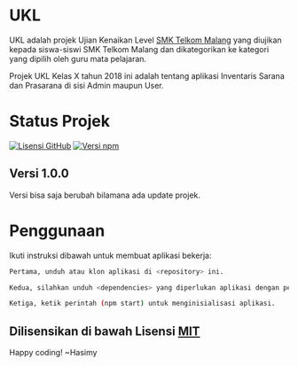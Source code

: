 # UKL

UKL adalah projek Ujian Kenaikan Level [SMK Telkom Malang](https://smktelkom-mlg.sch.id/) yang diujikan kepada siswa-siswi SMK Telkom Malang dan dikategorikan ke kategori yang dipilih oleh guru mata pelajaran.

Projek UKL Kelas X tahun 2018 ini adalah tentang aplikasi Inventaris Sarana dan Prasarana di sisi Admin maupun User.

# Status Projek

[![Lisensi GitHub](https://img.shields.io/badge/License-MIT-yellow.svg)](https://raw.githubusercontent.com/hasimy-as/UKL/master/LICENSE)
[![Versi npm](https://img.shields.io/npm/v/npm.svg)](https://www.npmjs.com/)


## Versi 1.0.0

Versi bisa saja berubah bilamana ada update projek.

# Penggunaan

Ikuti instruksi dibawah untuk membuat aplikasi bekerja:

```sh
Pertama, unduh atau klon aplikasi di <repository> ini.

Kedua, silahkan unduh <dependencies> yang diperlukan aplikasi dengan perintah (npm install --save) di CLI anda.

Ketiga, ketik perintah (npm start) untuk menginisialisasi aplikasi.

```

## Dilisensikan di bawah Lisensi [MIT](https://raw.githubusercontent.com/hasimy-as/UKL/master/LICENSE)

Happy coding!
~Hasimy
